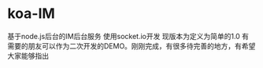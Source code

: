 # koa-IM
基于node.js后台的IM后台服务
使用socket.io开发 现版本为定义为简单的1.0
有需要的朋友可以作为二次开发的DEMO。刚刚完成，有很多待完善的地方，有希望大家能够指出
